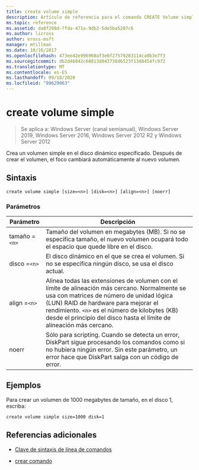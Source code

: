 ```yaml
---
title: create volume simple
description: Artículo de referencia para el comando CREATE Volume simple, que crea un volumen simple en el disco dinámico especificado.
ms.topic: reference
ms.assetid: da0f208d-7fda-471a-9db2-5de5ba5207c6
ms.author: lizross
author: eross-msft
manager: mtillman
ms.date: 10/16/2017
ms.openlocfilehash: 473ee42e996960af3e0f27579283114ca0b3e7f3
ms.sourcegitcommit: db2d46842c68813d043738d6523f13d8454fc972
ms.translationtype: MT
ms.contentlocale: es-ES
ms.lasthandoff: 09/10/2020
ms.locfileid: "89629063"
---
```

# <a name="create-volume-simple"></a>create volume simple

> Se aplica a: Windows Server (canal semianual), Windows Server 2019, Windows Server 2016, Windows Server 2012 R2 y Windows Server 2012

Crea un volumen simple en el disco dinámico especificado. Después de crear el volumen, el foco cambiará automáticamente al nuevo volumen.

## <a name="syntax"></a>Sintaxis

```
create volume simple [size=<n>] [disk=<n>] [align=<n>] [noerr]
```

### <a name="parameters"></a>Parámetros

| Parámetro | Descripción |
| --------- | ----------- |
| tamaño =`<n>`  | Tamaño del volumen en megabytes (MB). Si no se especifica tamaño, el nuevo volumen ocupará todo el espacio que quede libre en el disco. |
| disco =`<n>`  | El disco dinámico en el que se crea el volumen. Si no se especifica ningún disco, se usa el disco actual. |
| align =`<n>` | Alinea todas las extensiones de volumen con el límite de alineación más cercano. Normalmente se usa con matrices de número de unidad lógica (LUN) RAID de hardware para mejorar el rendimiento. `<n>` es el número de kilobytes (KB) desde el principio del disco hasta el límite de alineación más cercano. |
| noerr | Sólo para scripting. Cuando se detecta un error, DiskPart sigue procesando los comandos como si no hubiera ningún error. Sin este parámetro, un error hace que DiskPart salga con un código de error. |

## <a name="examples"></a>Ejemplos

Para crear un volumen de 1000 megabytes de tamaño, en el disco 1, escriba:

```
create volume simple size=1000 disk=1
```

## <a name="additional-references"></a>Referencias adicionales

- [Clave de sintaxis de línea de comandos](command-line-syntax-key.md)

- [crear comando](create.md)
